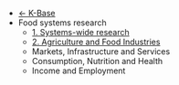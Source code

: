 * [<- K-Base](/README.md)
* Food systems research
  * [1. Systems-wide research](#_1-systems-wide-research)
  * [2. Agriculture and Food Industries](#_2-agriculture-and-food-industries)
  * Markets, Infrastructure and Services
  * Consumption, Nutrition and Health
  * Income and Employment
